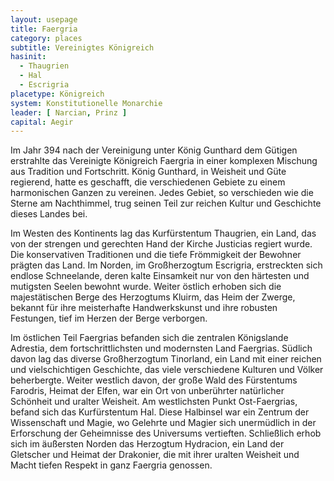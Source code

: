 ```yaml
---
layout: usepage
title: Faergria
category: places
subtitle: Vereinigtes Königreich
hasinit:
  - Thaugrien
  - Hal
  - Escrigria
placetype: Königreich
system: Konstitutionelle Monarchie
leader: [ Narcian, Prinz ]
capital: Aegir
---
```


Im Jahr 394 nach der Vereinigung unter König Gunthard dem Gütigen erstrahlte das Vereinigte Königreich Faergria in einer
komplexen Mischung aus Tradition und Fortschritt. König Gunthard, in Weisheit und Güte regierend, hatte es geschafft,
die verschiedenen Gebiete zu einem harmonischen Ganzen zu vereinen. Jedes Gebiet, so verschieden wie die Sterne am
Nachthimmel, trug seinen Teil zur reichen Kultur und Geschichte dieses Landes bei.

Im Westen des Kontinents lag das Kurfürstentum Thaugrien, ein Land, das von der strengen und gerechten Hand der Kirche
Justicias regiert wurde. Die konservativen Traditionen und die tiefe Frömmigkeit der Bewohner prägten das Land. Im
Norden, im Großherzogtum Escrigria, erstreckten sich endlose Schneelande, deren kalte Einsamkeit nur von den härtesten
und mutigsten Seelen bewohnt wurde. Weiter östlich erhoben sich die majestätischen Berge des Herzogtums Kluirm, das Heim
der Zwerge, bekannt für ihre meisterhafte Handwerkskunst und ihre robusten Festungen, tief im Herzen der Berge
verborgen.

Im östlichen Teil Faergrias befanden sich die zentralen Königslande Adrestia, dem fortschrittlichsten und modernsten
Land Faergrias. Südlich davon lag das diverse Großherzogtum Tinorland, ein Land mit einer reichen und vielschichtigen
Geschichte, das viele verschiedene Kulturen und Völker beherbergte. Weiter westlich davon, der große Wald des
Fürstentums Farodris, Heimat der Elfen, war ein Ort von unberührter natürlicher Schönheit und uralter Weisheit. Am
westlichsten Punkt Ost-Faergrias, befand sich das Kurfürstentum Hal. Diese Halbinsel war ein Zentrum der Wissenschaft
und Magie, wo Gelehrte und Magier sich unermüdlich in der Erforschung der Geheimnisse des Universums vertieften.
Schließlich erhob sich im äußersten Norden das Herzogtum Hydracion, ein Land der Gletscher und Heimat der Drakonier, die
mit ihrer uralten Weisheit und Macht tiefen Respekt in ganz Faergria genossen.